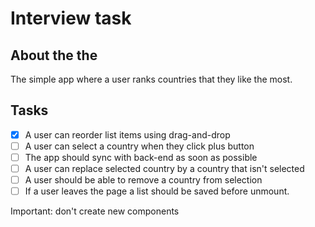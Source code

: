 # Interview task

## About the the
The simple app where a user ranks countries that they like the most.

## Tasks
- [x] A user can reorder list items using drag-and-drop
- [ ] A user can select a country when they click plus button
- [ ] The app should sync with back-end as soon as possible
- [ ] A user can replace selected country by a country that isn't selected
- [ ] A user should be able to remove a country from selection
- [ ] If a user leaves the page a list should be saved before unmount.

Important: don't create new components
